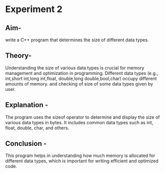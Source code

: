 # Experiment 2
## Aim-
write a C++ program that determines the size of different data types.

## Theory-
Understanding the size of various data types is crucial for memory management and optimization in programming. 
Different data types (e.g., int,short int,long int,float, double,long double,bool,char) occupy different amounts of memory.
and checking of size of some data types given by user.

## Explanation - 
The program uses the sizeof operator to determine and display the size of various data types in bytes. It includes common data types such as int, float, double, char, and others.

## Conclusion - 
This program helps in understanding how much memory is allocated for different data types, which is important for writing efficient and optimized code.
